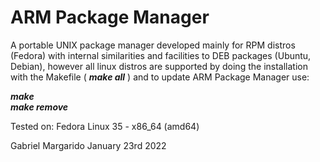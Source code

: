 # ARM Package Manager
A portable UNIX package manager developed mainly for RPM distros (Fedora) with internal similarities and facilities to DEB packages (Ubuntu, Debian),
however all linux distros are supported by doing the installation with the Makefile     ( **_make all_** )     and to update ARM Package Manager use:

**_make_**  
**_make remove_**  

Tested on: Fedora Linux 35 - x86_64 (amd64)

Gabriel Margarido
January 23rd 2022

